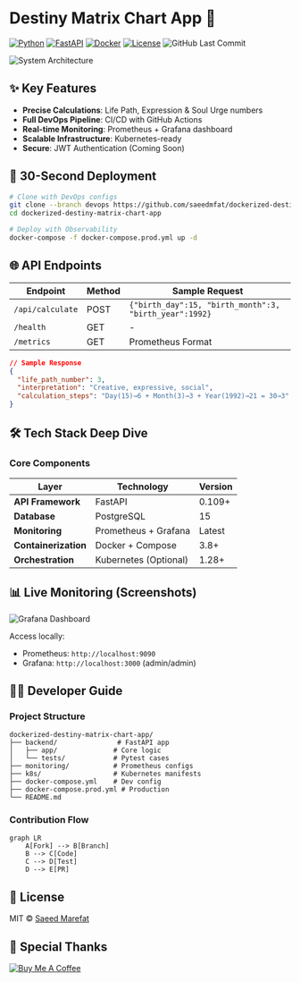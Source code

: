 # Destiny Matrix Chart App 🌌

[![Python](https://img.shields.io/badge/python-3.12+-blue.svg)](https://python.org)
[![FastAPI](https://img.shields.io/badge/FastAPI-0.109.0-green.svg)](https://fastapi.tiangolo.com)
[![Docker](https://img.shields.io/badge/docker-3.8-yellow.svg)](https://docker.com)
[![License](https://img.shields.io/badge/license-MIT-purple.svg)](LICENSE)
![GitHub Last Commit](https://img.shields.io/github/last-commit/saeedmfat/dockerized-destiny-matrix-chart-app)


![System Architecture](https://raw.githubusercontent.com/saeedmfat/dockerized-destiny-matrix-chart-app/main/docs/architecture.png)

## ✨ Key Features

- **Precise Calculations**: Life Path, Expression & Soul Urge numbers
- **Full DevOps Pipeline**: CI/CD with GitHub Actions
- **Real-time Monitoring**: Prometheus + Grafana dashboard
- **Scalable Infrastructure**: Kubernetes-ready
- **Secure**: JWT Authentication (Coming Soon)

## 🚀 30-Second Deployment

```bash
# Clone with DevOps configs
git clone --branch devops https://github.com/saeedmfat/dockerized-destiny-matrix-chart-app.git
cd dockerized-destiny-matrix-chart-app

# Deploy with Observability
docker-compose -f docker-compose.prod.yml up -d
```

## 🌐 API Endpoints

| Endpoint | Method | Sample Request |
|----------|--------|----------------|
| `/api/calculate` | POST | `{"birth_day":15, "birth_month":3, "birth_year":1992}` |
| `/health` | GET | - |
| `/metrics` | GET | Prometheus Format |

```json
// Sample Response
{
  "life_path_number": 3,
  "interpretation": "Creative, expressive, social",
  "calculation_steps": "Day(15)→6 + Month(3)→3 + Year(1992)→21 = 30→3"
}
```

## 🛠️ Tech Stack Deep Dive

### Core Components
<div align="center">

| Layer | Technology | Version |
|-------|------------|---------|
| **API Framework** | FastAPI | 0.109+ |
| **Database** | PostgreSQL | 15 |
| **Monitoring** | Prometheus + Grafana | Latest |
| **Containerization** | Docker + Compose | 3.8+ |
| **Orchestration** | Kubernetes (Optional) | 1.28+ |

</div>

## 📊 Live Monitoring (Screenshots)

![Grafana Dashboard](https://raw.githubusercontent.com/saeedmfat/dockerized-destiny-matrix-chart-app/main/docs/grafana.png)

Access locally:
- Prometheus: `http://localhost:9090`
- Grafana: `http://localhost:3000` (admin/admin)

## 🧑‍💻 Developer Guide

### Project Structure
```
dockerized-destiny-matrix-chart-app/
├── backend/               # FastAPI app
│   ├── app/              # Core logic
│   └── tests/            # Pytest cases
├── monitoring/           # Prometheus configs
├── k8s/                  # Kubernetes manifests
├── docker-compose.yml    # Dev config
├── docker-compose.prod.yml # Production
└── README.md
```

### Contribution Flow
```mermaid
graph LR
    A[Fork] --> B[Branch]
    B --> C[Code]
    C --> D[Test]
    D --> E[PR]
```

## 📜 License
MIT © [Saeed Marefat](https://github.com/saeedmfat)

## 🌟 Special Thanks
[![Buy Me A Coffee](https://img.shields.io/badge/Buy_Me_A_Coffee-FFDD00?style=for-the-badge)](https://buymeacoffee.com/saeedmfat)
